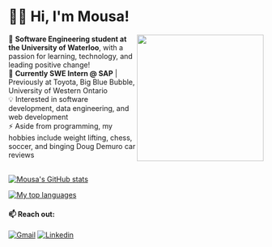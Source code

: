 # 🙋‍♂️ Hi, I'm Mousa!

<img align="right" src="https://media2.giphy.com/media/xVRRDVP6lqtNQJrzN7/giphy.gif" height="250"> 🏫 **Software Engineering student at the University of Waterloo**, with a passion for learning, technology, and leading positive change! 
<br />
🏢 **Currently SWE Intern @ SAP** | Previously at Toyota, Big Blue Bubble, University of Western Ontario
<br />
💡 Interested in software development, data engineering, and web development
<br />
⚡ Aside from programming, my hobbies include weight lifting, chess, soccer, and binging Doug Demuro car reviews
<br />
<br />

[![Mousa's GitHub stats](https://github-readme-stats.vercel.app/api?username=MousaZourob&count_private=true&show_icons=true&theme=react)](https://github.com/anuraghazra/github-readme-stats)

 [![My top languages](https://github-readme-stats.vercel.app/api/top-langs/?username=MousaZourob&hide=Assembly,CSS,C#&layout=compact&theme=react)](https://github.com/anuraghazra/github-readme-stats)

#### 📫 Reach out:
[![Gmail](https://img.shields.io/badge/-mousa.zourob@uwaterloo.ca-c14438?logo=Gmail&logoColor=white)](mailto:mousa.zourob@uwaterloo.ca)
[![Linkedin](https://img.shields.io/badge/-Mousa_Zouorb-blue?logo=Linkedin&logoColor=white)](https://www.linkedin.com/in/mousazourob/) 
